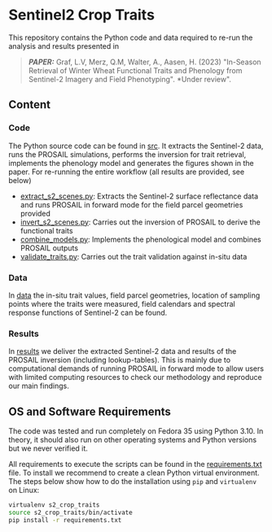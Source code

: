 # Sentinel2 Crop Traits

This repository contains the Python code and data required to re-run the analysis and results presented in

> **_PAPER:_**  Graf, L.V, Merz, Q.M, Walter, A., Aasen, H. (2023) "In-Season Retrieval of Winter Wheat Functional Traits and Phenology from Sentinel-2 Imagery and Field Phenotyping". *Under review".

## Content


### Code
The Python source code can be found in [src](src). It extracts the Sentinel-2 data, runs the PROSAIL simulations, performs the inversion for trait retrieval, implements the phenology model and generates the figures shown in the paper.
For re-running the entire workflow (all results are provided, see below)

* [extract_s2_scenes.py](extract_s2_scenes.py): Extracts the Sentinel-2 surface reflectance data and runs PROSAIL in forward mode for the field parcel geometries provided
* [invert_s2_scenes.py](invert_s2_scenes.py): Carries out the inversion of PROSAIL to derive the functional traits
* [combine_models.py](combine_models.py): Implements the phenological model and combines PROSAIL outputs
* [validate_traits.py](validate_traits.py): Carries out the trait validation against in-situ data

### Data
In [data](data) the in-situ trait values, field parcel geometries, location of sampling points where the traits were measured, field calendars and spectral response functions of Sentinel-2 can be found.

### Results
In [results](results) we deliver the extracted Sentinel-2 data and results of the PROSAIL inversion (including lookup-tables). This is mainly due to computational demands of running PROSAIL in forward mode to allow users with limited computing resources to check our methodology and reproduce our main findings.

## OS and Software Requirements

The code was tested and run completely on Fedora 35 using Python 3.10. In theory, it should also run on other operating systems and Python versions but we never verified it.

All requirements to execute the scripts can be found in the [requirements.txt](requirements.txt) file. To install we recommend to create a clean Python virtual environment. The steps below show how to do the installation using `pip` and `virtualenv` on Linux:

```bash
virtualenv s2_crop_traits
source s2_crop_traits/bin/activate
pip install -r requirements.txt
```